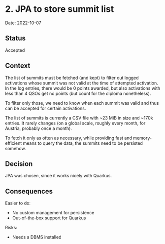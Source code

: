 # 2. JPA to store summit list

Date: 2022-10-07

## Status

Accepted

## Context

The list of summits must be fetched (and kept) to filter out logged activations whose summit was not valid at the time
of attempted activation. In the log entries, there would be 0 points awarded, but also activations with less than 4
QSOs get no points (but count for the diploma nonetheless).

To filter only those, we need to know when each summit was valid and thus can be accepted for certain activations.

The list of summits is currently a CSV file with ~23 MiB in size and ~170k entries. It rarely changes (on a global
scale, roughly every month, for Austria, probably once a month).

To fetch it only as often as necessary, while providing fast and memory-efficient means to query the data, the summits
need to be persisted somehow.

## Decision

JPA was chosen, since it works nicely with Quarkus.

## Consequences

Easier to do:
 * No custom management for persistence
 * Out-of-the-box support for Quarkus

Risks:
 * Needs a DBMS installed
